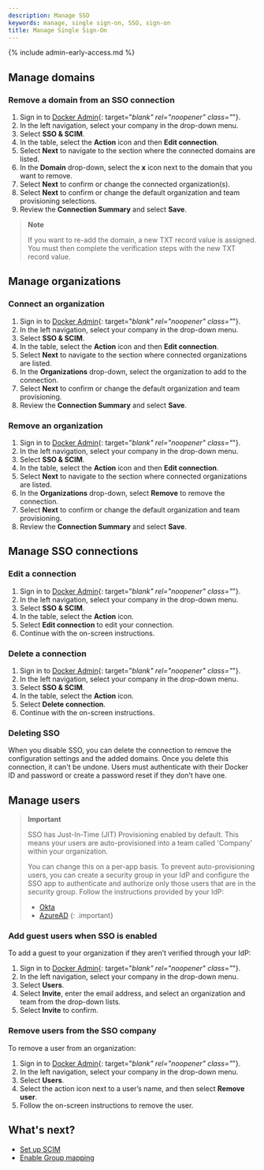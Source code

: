 ```yaml
---
description: Manage SSO
keywords: manage, single sign-on, SSO, sign-on
title: Manage Single Sign-On
---
```


{% include admin-early-access.md %}

## Manage domains

### Remove a domain from an SSO connection

1. Sign in to [Docker Admin](https://admin.docker.com){: target="_blank" rel="noopener" class="_"}.
2. In the left navigation, select your company in the drop-down menu.
3. Select **SSO & SCIM**.
4. In the table, select the **Action** icon and then **Edit connection**.
5. Select **Next** to navigate to the section where the connected domains are listed.
6. In the **Domain** drop-down, select the **x** icon next to the domain that you want to remove.
7. Select **Next** to confirm or change the connected organization(s).
8. Select **Next** to confirm or change the default organization and team provisioning selections.
9. Review the **Connection Summary** and select **Save**.

> **Note**
>
> If you want to re-add the domain, a new TXT record value is assigned. You must then complete the verification steps with the new TXT record value.

## Manage organizations

### Connect an organization

1. Sign in to [Docker Admin](https://admin.docker.com){: target="_blank" rel="noopener" class="_"}.
2. In the left navigation, select your company in the drop-down menu.
3. Select **SSO & SCIM**.
4. In the table, select the **Action** icon and then **Edit connection**.
5. Select **Next** to navigate to the section where connected organizations are listed.
6. In the **Organizations** drop-down, select the organization to add to the connection.
7. Select **Next** to confirm or change the default organization and team provisioning.
8. Review the **Connection Summary** and select **Save**.

### Remove an organization

1. Sign in to [Docker Admin](https://admin.docker.com){: target="_blank" rel="noopener" class="_"}.
2. In the left navigation, select your company in the drop-down menu.
3. Select **SSO & SCIM**.
4. In the table, select the **Action** icon and then **Edit connection**.
5. Select **Next** to navigate to the section where connected organizations are listed.
6. In the **Organizations** drop-down, select **Remove** to remove the connection.
7. Select **Next** to confirm or change the default organization and team provisioning.
8. Review the **Connection Summary** and select **Save**.

## Manage SSO connections

### Edit a connection

1. Sign in to [Docker Admin](https://admin.docker.com){: target="_blank" rel="noopener" class="_"}.
2. In the left navigation, select your company in the drop-down menu.
3. Select **SSO & SCIM**.
4. In the table, select the **Action** icon.
5. Select **Edit connection** to edit your connection.
6. Continue with the on-screen instructions.

### Delete a connection

1. Sign in to [Docker Admin](https://admin.docker.com){: target="_blank" rel="noopener" class="_"}.
2. In the left navigation, select your company in the drop-down menu.
3. Select **SSO & SCIM**.
4. In the table, select the **Action** icon.
5. Select **Delete connection**.
6. Continue with the on-screen instructions.

### Deleting SSO

When you disable SSO, you can delete the connection to remove the configuration settings and the added domains. Once you delete this connection, it can't be undone. Users must authenticate with their Docker ID and password or create a password reset if they don't have one.

## Manage users

> **Important**
>
> SSO has Just-In-Time (JIT) Provisioning enabled by default. This means your users are auto-provisioned into a team called 'Company' within your organization.
>
> You can change this on a per-app basis. To prevent auto-provisioning users, you can create a security group in your IdP and configure the SSO app to authenticate and authorize only those users that are in the security group. Follow the instructions provided by your IdP:
> - [Okta](https://help.okta.com/en-us/Content/Topics/Security/policies/configure-app-signon-policies.htm)
> - [AzureAD](https://learn.microsoft.com/en-us/azure/active-directory/develop/howto-restrict-your-app-to-a-set-of-users)
{: .important}

### Add guest users when SSO is enabled

To add a guest to your organization if they aren’t verified through your IdP:


1. Sign in to [Docker Admin](https://admin.docker.com){: target="_blank" rel="noopener" class="_"}.
2. In the left navigation, select your company in the drop-down menu.
3. Select **Users**.
4. Select **Invite**, enter the email address, and select an organization and team from the drop-down lists.
5. Select **Invite** to confirm.

### Remove users from the SSO company

To remove a user from an organization:

1. Sign in to [Docker Admin](https://admin.docker.com){: target="_blank" rel="noopener" class="_"}.
2. In the left navigation, select your company in the drop-down menu.
3. Select **Users**.
4. Select the action icon next to a user’s name, and then select **Remove user**.
5. Follow the on-screen instructions to remove the user.

## What's next?

- [Set up SCIM](scim.md)
- [Enable Group mapping](group-mapping.md)
